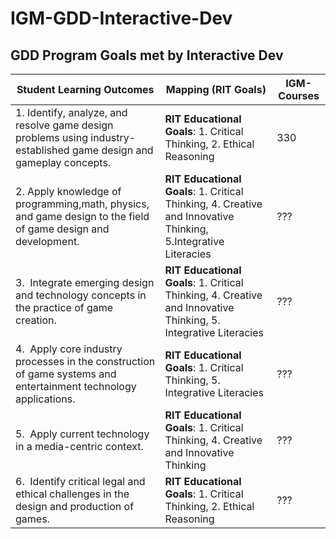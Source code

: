 # IGM-GDD-Interactive-Dev

## GDD Program Goals met by Interactive Dev


Student Learning Outcomes | Mapping (RIT Goals) | IGM-Courses
--- | --- | ---
1.&nbsp;Identify, analyze, and resolve game design problems using industry-established game design and gameplay concepts. | **RIT Educational Goals**: 1. Critical Thinking, 2. Ethical Reasoning | 330
2.&nbsp;Apply knowledge of programming,math, physics, and game design to the field of game design and development. | **RIT Educational Goals**: 1. Critical Thinking, 4. Creative and Innovative Thinking, 5.Integrative Literacies | ???
3.&nbsp; Integrate emerging design and technology concepts in the practice of game creation. | **RIT Educational Goals**: 1. Critical Thinking, 4. Creative and Innovative Thinking, 5. Integrative Literacies | ???
4.&nbsp; Apply core industry processes in the construction of game systems and entertainment technology applications. | **RIT Educational Goals**: 1. Critical Thinking, 5. Integrative Literacies | ???
5.&nbsp; Apply current technology in a media-centric context. | **RIT Educational Goals**: 1. Critical Thinking, 4. Creative and Innovative Thinking | ???
6.&nbsp; Identify critical legal and ethical challenges in the design and production of games. | **RIT Educational Goals**: 1. Critical Thinking, 2. Ethical Reasoning | ???
